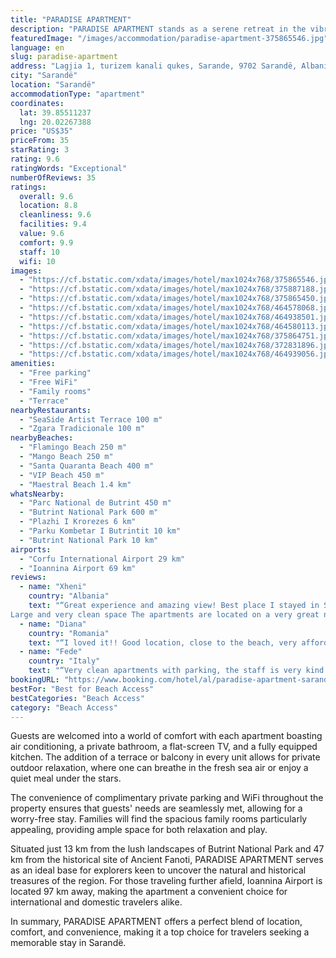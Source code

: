 ```yaml
---
title: "PARADISE APARTMENT"
description: "PARADISE APARTMENT stands as a serene retreat in the vibrant heart of Sarandë, a stone's throw away from the pristine shores of Flamingo Beach, Mango Beach, and Santa Quaranta Beach."
featuredImage: "/images/accommodation/paradise-apartment-375865546.jpg"
language: en
slug: paradise-apartment
address: "Lagjia 1, turizem kanali qukes, Sarande, 9702 Sarandë, Albania"
city: "Sarandë"
location: "Sarandë"
accommodationType: "apartment"
coordinates:
  lat: 39.85511237
  lng: 20.02267388
price: "US$35"
priceFrom: 35
starRating: 3
rating: 9.6
ratingWords: "Exceptional"
numberOfReviews: 35
ratings:
  overall: 9.6
  location: 8.8
  cleanliness: 9.6
  facilities: 9.4
  value: 9.6
  comfort: 9.9
  staff: 10
  wifi: 10
images:
  - "https://cf.bstatic.com/xdata/images/hotel/max1024x768/375865546.jpg?k=d7bbd0813dc96821a1ce7b48f5f9783e1c831de7643ab3e655544926ac5f50ce&o=&hp=1"
  - "https://cf.bstatic.com/xdata/images/hotel/max1024x768/375887188.jpg?k=3eb302d1c98667a7aa7af7f1fc79ffd547a2249c1b2d45c3fec773c14cefab06&o=&hp=1"
  - "https://cf.bstatic.com/xdata/images/hotel/max1024x768/375865450.jpg?k=04ee1affc409379dea3a47ab7cb030122e98a566796b37816a60304078de80ea&o=&hp=1"
  - "https://cf.bstatic.com/xdata/images/hotel/max1024x768/464578068.jpg?k=d17fe14ff720b79edaa3934587cc98381dd1d4d55d85c307e105d147697e2e31&o=&hp=1"
  - "https://cf.bstatic.com/xdata/images/hotel/max1024x768/464938501.jpg?k=12c9bc341d7cc6de90cd9dced428079d137bd2e125cd39ebfb5a002e29d646f7&o=&hp=1"
  - "https://cf.bstatic.com/xdata/images/hotel/max1024x768/464580113.jpg?k=0ba3ff622fcc9d42432b4175dd8a7212f7d6dc50251fb0b838b37738dc15bb67&o=&hp=1"
  - "https://cf.bstatic.com/xdata/images/hotel/max1024x768/375864751.jpg?k=89dc41121cd9f75ab1d1930c9925f984df2002d78118219c579b870a29c78c00&o=&hp=1"
  - "https://cf.bstatic.com/xdata/images/hotel/max1024x768/372831896.jpg?k=4b93f4307f891b83690481b35363ba2272f01263cbba043f6ef4f6c642ed12f0&o=&hp=1"
  - "https://cf.bstatic.com/xdata/images/hotel/max1024x768/464939056.jpg?k=6a9c0bfb0e5ff9173222060182e600309be6be0434d647a34136f5b3d7b062c7&o=&hp=1"
amenities:
  - "Free parking"
  - "Free WiFi"
  - "Family rooms"
  - "Terrace"
nearbyRestaurants:
  - "SeaSide Artist Terrace 100 m"
  - "Zgara Tradicionale 100 m"
nearbyBeaches:
  - "Flamingo Beach 250 m"
  - "Mango Beach 250 m"
  - "Santa Quaranta Beach 400 m"
  - "VIP Beach 450 m"
  - "Maestral Beach 1.4 km"
whatsNearby:
  - "Parc National de Butrint 450 m"
  - "Butrint National Park 600 m"
  - "Plazhi I Krorezes 6 km"
  - "Parku Kombetar I Butrintit 10 km"
  - "Butrint National Park 10 km"
airports:
  - "Corfu International Airport 29 km"
  - "Ioannina Airport 69 km"
reviews:
  - name: "Xheni"
    country: "Albania"
    text: "“Great experience and amazing view! Best place I stayed in Sarande
Large and very clean space The apartments are located on a very great neighbourhood of Sarande where you can have a splendid view in front of you! The hostess was very...”"
  - name: "Diana"
    country: "Romania"
    text: "“I loved it!! Good location, close to the beach, very affordable. The hosts were very very nice and hospitable. I totally recommend.”"
  - name: "Fede"
    country: "Italy"
    text: "“Very clean apartments with parking, the staff is very kind and helpful; the view from the rooftop is amazing”"
bookingURL: "https://www.booking.com/hotel/al/paradise-apartment-sarande.en-gb.html?aid=8035640"
bestFor: "Best for Beach Access"
bestCategories: "Beach Access"
category: "Beach Access"
---
```


Guests are welcomed into a world of comfort with each apartment boasting air conditioning, a private bathroom, a flat-screen TV, and a fully equipped kitchen. The addition of a terrace or balcony in every unit allows for private outdoor relaxation, where one can breathe in the fresh sea air or enjoy a quiet meal under the stars.

The convenience of complimentary private parking and WiFi throughout the property ensures that guests' needs are seamlessly met, allowing for a worry-free stay. Families will find the spacious family rooms particularly appealing, providing ample space for both relaxation and play.

Situated just 13 km from the lush landscapes of Butrint National Park and 47 km from the historical site of Ancient Fanoti, PARADISE APARTMENT serves as an ideal base for explorers keen to uncover the natural and historical treasures of the region. For those traveling further afield, Ioannina Airport is located 97 km away, making the apartment a convenient choice for international and domestic travelers alike.

In summary, PARADISE APARTMENT offers a perfect blend of location, comfort, and convenience, making it a top choice for travelers seeking a memorable stay in Sarandë.